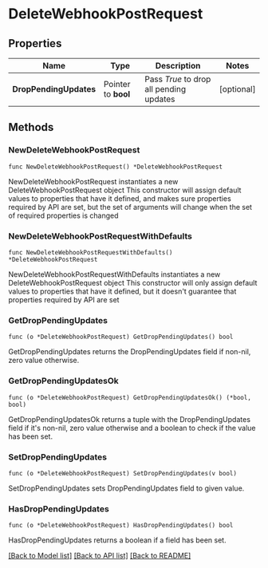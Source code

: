 # DeleteWebhookPostRequest

## Properties

Name | Type | Description | Notes
------------ | ------------- | ------------- | -------------
**DropPendingUpdates** | Pointer to **bool** | Pass *True* to drop all pending updates | [optional] 

## Methods

### NewDeleteWebhookPostRequest

`func NewDeleteWebhookPostRequest() *DeleteWebhookPostRequest`

NewDeleteWebhookPostRequest instantiates a new DeleteWebhookPostRequest object
This constructor will assign default values to properties that have it defined,
and makes sure properties required by API are set, but the set of arguments
will change when the set of required properties is changed

### NewDeleteWebhookPostRequestWithDefaults

`func NewDeleteWebhookPostRequestWithDefaults() *DeleteWebhookPostRequest`

NewDeleteWebhookPostRequestWithDefaults instantiates a new DeleteWebhookPostRequest object
This constructor will only assign default values to properties that have it defined,
but it doesn't guarantee that properties required by API are set

### GetDropPendingUpdates

`func (o *DeleteWebhookPostRequest) GetDropPendingUpdates() bool`

GetDropPendingUpdates returns the DropPendingUpdates field if non-nil, zero value otherwise.

### GetDropPendingUpdatesOk

`func (o *DeleteWebhookPostRequest) GetDropPendingUpdatesOk() (*bool, bool)`

GetDropPendingUpdatesOk returns a tuple with the DropPendingUpdates field if it's non-nil, zero value otherwise
and a boolean to check if the value has been set.

### SetDropPendingUpdates

`func (o *DeleteWebhookPostRequest) SetDropPendingUpdates(v bool)`

SetDropPendingUpdates sets DropPendingUpdates field to given value.

### HasDropPendingUpdates

`func (o *DeleteWebhookPostRequest) HasDropPendingUpdates() bool`

HasDropPendingUpdates returns a boolean if a field has been set.


[[Back to Model list]](../README.md#documentation-for-models) [[Back to API list]](../README.md#documentation-for-api-endpoints) [[Back to README]](../README.md)


